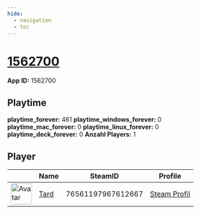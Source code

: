 ```yaml
---
hide:
  - navigation
  - toc
---
```

# <a href="https://steamdb.info/app/1562700">1562700</a>

**App ID:** 1562700

## Playtime

**playtime_forever:** 461
**playtime_windows_forever:** 0
**playtime_mac_forever:** 0
**playtime_linux_forever:** 0
**playtime_deck_forever:** 0
**Anzahl Players:** 1
## Player

<table id="charts-table" class="display" style="width:100%">
            <thead>
                <tr>
                    <th></th>
                    <th>Name</th>
                    <th>SteamID</th>
                    <th>Profile</th>
                </tr>
            </thead>
            <tbody>
        <tr>
<td><a href="https://steamcommunity.com/profiles/76561197967612667/" target="_blank"><img src="https://avatars.steamstatic.com/2638a64954803952a51ac873b090da8f2359cf1f_full.jpg" alt="Avatar" style="width:48px;height:48px;border-radius:4px;"></a></td><td><a href="/player/76561197967612667">Tard</a></td><td>76561197967612667</td><td><a href="https://steamcommunity.com/profiles/76561197967612667/" target="_blank">Steam Profil</a></td></tr>
</tbody>
</table>
